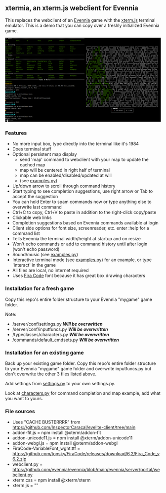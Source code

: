 ## xtermia, an xterm.js webclient for Evennia
This replaces the webclient of an [Evennia](https://github.com/evennia/evennia/tree/main) game with the [xterm.js](https://github.com/xtermjs/xterm.js) terminal emulator.
This is a demo that you can copy over a freshly initialized Evennia game.

![screenshot](./term.png)

### Features
- No more input box, type directly into the terminal like it's 1984
- Does terminal stuff
- Optional persistent map display
    - send 'map' command to webclient with your map to update the cached map
    - map will be centered in right half of terminal
	- map can be enabled/disabled/updated at will
    - (see [examples.py](commands/examples.py))
- Up/down arrow to scroll through command history
- Start typing to see completion suggestions, use right arrow or Tab to accept the suggestion
- You can hold Enter to spam commands now or type anything else to overwrite last command
- Ctrl+C to copy, Ctrl+V to paste in addition to the right-click copy/paste
- Clickable web links
- Completion suggestions based on Evennia commands available at login
- Client side options for font size, screenreader, etc. enter :help for a command list
- Tells Evennia the terminal width/height at startup and on resize
- Won't echo commands or add to command history until after login (won't echo password)
- Sound/music (see [examples.py](commands/examples.py))
- Interactive terminal mode (see [examples.py](commands/examples.py)) for an example, or type 'interact' in the game
- All files are local, no internet required
- Uses [Fira Code](https://github.com/tonsky/FiraCode) font because it has great box drawing characters

### Installation for a fresh game
Copy this repo's entire folder structure to your Evennia "mygame" game folder.

Note: 
- /server/conf/settings.py ***Will be overwritten***
- /server/conf/inputfuncs.py ***Will be overwritten***
- /typeclasses/characters.py ***Will be overwritten***
- /commands/default_cmdsets.py ***Will be overwritten***

### Installation for an existing game
Back up your existing game folder.
Copy this repo's entire folder structure to your Evennia "mygame" game folder and 
overwrite inputfuncs.py but don't overwrite the other 3 files listed above. 

Add settings from [settings.py](/server/conf/settings.py) to your own settings.py.

Look at [characters.py](/typeclasses/characters.py) for command completion and map example, add what you want to yours.

### File sources
- Uses "CACHE BUSTERRRR" from https://github.com/InspectorCaracal/evelite-client/tree/main
- addon-fit.js = npm install @xterm/addon-fit
- addon-unicode11.js = npm install @xterm/addon-unicode11
- addon-webgl.js = npm install @xterm/addon-webgl
- FiraCode-VariableFont_wght.ttf = https://github.com/tonsky/FiraCode/releases/download/6.2/Fira_Code_v6.2.zip
- webclient.py = https://github.com/evennia/evennia/blob/main/evennia/server/portal/webclient.py
- xterm.css = npm install @xterm/xterm
- xterm.js = ""